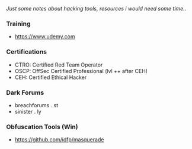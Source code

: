 _Just some notes about hacking tools, resources i would need some time.._

###  Training
- https://www.udemy.com

### Certifications
- CTRO: Certified Red Team Operator
- OSCP: OffSec Certified Professional (lvl ++ after CEH)
- CEH: Certified Ethical Hacker


### Dark Forums
- breachforums . st
- sinister . ly

### Obfuscation Tools (Win)
- https://github.com/idfp/masquerade
